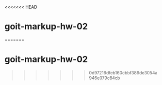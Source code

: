 <<<<<<< HEAD
# goit-markup-hw-02
=======
# goit-markup-hw-02
>>>>>>> 0d97216dfeb160cbbf389de3054a946e079c84cb
